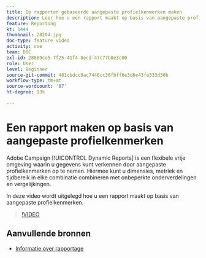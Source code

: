 ```yaml
---
title: Op rapporten gebaseerde aangepaste profielkenmerken maken
description: Leer hoe u een rapport maakt op basis van aangepaste profielkenmerken.
feature: Reporting
kt: 1444
thumbnail: 28204.jpg
doc-type: feature video
activity: use
team: DOC
exl-id: 28889ce5-7f25-41f4-8ecd-47c77b0e3c00
role: User
level: Beginner
source-git-commit: 481cbdcc9ac7446cc36fbff6e3d6e43fe333d30b
workflow-type: tm+mt
source-wordcount: '87'
ht-degree: 13%

---
```


# Een rapport maken op basis van aangepaste profielkenmerken

Adobe Campaign [!UICONTROL Dynamic Reports] is een flexibele vrije omgeving waarin u gegevens kunt verkennen door aangepaste profielkenmerken op te nemen. Hiermee kunt u dimensies, metriek en tijdbereik in elke combinatie combineren met onbeperkte onderverdelingen en vergelijkingen.

In deze video wordt uitgelegd hoe u een rapport maakt op basis van aangepaste profielkenmerken.

>[!VIDEO](https://video.tv.adobe.com/v/28204?quality=12)

## Aanvullende bronnen

* [Informatie over rapportage](https://experienceleague.adobe.com/docs/campaign-standard/using/reporting/about-reporting/about-dynamic-reports.html?lang=en)
